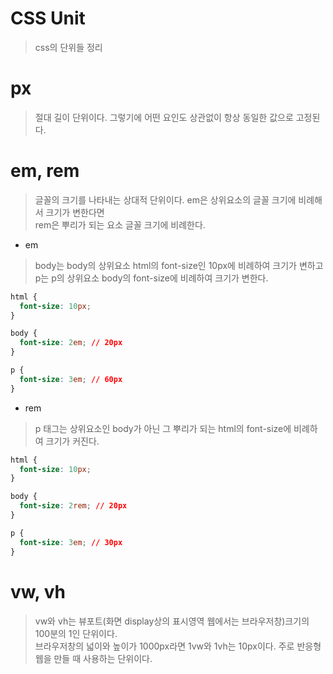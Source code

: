 # CSS Unit
> css의 단위들 정리

# px
> 절대 길이 단위이다. 그렇기에 어떤 요인도 상관없이 항상 동일한 값으로 고정된다.

# em, rem
> 글꼴의 크기를 나타내는 상대적 단위이다. em은 상위요소의 글꼴 크기에 비례해서 크기가 변한다면  
> rem은 뿌리가 되는 요소 글꼴 크기에 비례한다.

* em
> body는 body의 상위요소 html의 font-size인 10px에 비례하여 크기가 변하고  
> p는 p의 상위요소 body의 font-size에 비례하여 크기가 변한다.
```css
html {
  font-size: 10px;
}

body {
  font-size: 2em; // 20px
}

p {
  font-size: 3em; // 60px
}
```

* rem
> p 태그는 상위요소인 body가 아닌 그 뿌리가 되는 html의 font-size에 비례하여 크기가 커진다.
```css
html {
  font-size: 10px;
}

body {
  font-size: 2rem; // 20px
}

p {
  font-size: 3em; // 30px
}
```

# vw, vh
> vw와 vh는 뷰포트(화면 display상의 표시영역 웹에서는 브라우저창)크기의 100분의 1인 단위이다.  
> 브라우저창의 넓이와 높이가 1000px라면 1vw와 1vh는 10px이다. 주로 반응형 웹을 만들 때 사용하는 단위이다.
